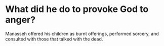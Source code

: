 # What did he do to provoke God to anger?

Manasseh offered his children as burnt offerings, performed sorcery, and consulted with those that talked with the dead.
